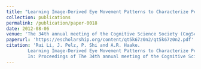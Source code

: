 ```yaml
---
title: "Learning Image-Derived Eye Movement Patterns to Characterize Perceptual Expertise"
collection: publications
permalink: /publication/paper-0018
date: 2012-08-06
venue: 'The 34th annual meeting of the Cognitive Science Society (CogSci 2012)'
paperurl: 'https://escholarship.org/content/qt5k67z0n2/qt5k67z0n2.pdf'
citation: 'Rui Li, J. Pelz, P. Shi and A.R. Haake.
        Learning Image-Derived Eye Movement Patterns to Characterize Perceptual Expertise.
        In: Proceedings of The 34th annual meeting of the Cognitive Science Society (CogSci 2012), 190-195, August 2012.'
---
```

